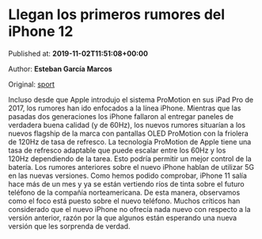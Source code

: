 
# Llegan los primeros rumores del iPhone 12

Published at: **2019-11-02T11:51:08+00:00**

Author: **Esteban García Marcos**

Original: [sport](https://www.sport.es/es/noticias/tecnologia/llegan-los-primeros-rumores-del-iphone-7711336)

Incluso desde que Apple introdujo el sistema ProMotion en sus iPad Pro de 2017, los rumores han ido enfocados a la línea iPhone. Mientras que las pasadas dos generaciones los iPhone fallaron al entregar paneles de verdadera buena calidad (y de 60Hz), los nuevos rumores situarían a los nuevos flagship de la marca con pantallas OLED ProMotion con la friolera de 120Hz de tasa de refresco.
La tecnología ProMotion de Apple tiene una tasa de refresco adaptable que puede escalar entre los 60Hz y los 120Hz dependiendo de la tarea. Esto podría permitir un mejor control de la batería.
Los rumores anteriores sobre el nuevo iPhone hablan de utilizar 5G en las nuevas versiones. Como hemos podido comprobar, iPhone 11 salía hace más de un mes y ya se están vertiendo ríos de tinta sobre el futuro teléfono de la compañía norteamericana. De esta manera, observamos como el foco está puesto sobre el nuevo teléfono. Muchos críticos han considerado que el nuevo iPhone no ofrecía nada nuevo con respecto a la versión anterior, razón por la que algunos están esperando una nueva versión que les sorprenda de verdad.
